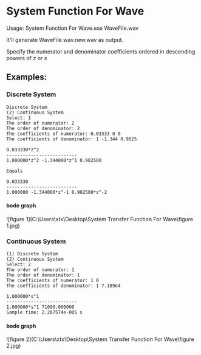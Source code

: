 # System Function For Wave

Usage: System Function For Wave.exe WaveFile.wav

It'll generate WaveFile.wav.new.wav as output.

Specify the numerator and denominator coefficients ordered in descending powers of $z$ or $s$

## Examples: 

### Discrete System

```
Discrete System
(2) Continuous System
Select: 1
The order of numerator: 2
The order of denominator: 2
The coefficients of numerator: 0.03333 0 0
The coefficients of denominator: 1 -1.344 0.9025

0.033330*z^2
--------------------------
1.000000*z^2 -1.344000*z^1 0.902500

Equals

0.033330
--------------------------
1.000000 -1.344000*z^-1 0.902500*z^-2
```

#### bode graph

![figure 1](C:\Users\xtx\Desktop\System Transfer Function For Wave\figure 1.jpg)

### Continuous System

```
(1) Discrete System
(2) Continuous System
Select: 2
The order of numerator: 1
The order of denominator: 1
The coefficients of numerator: 1 0
The coefficients of denominator: 1 7.109e4

1.000000*s^1
--------------------------
1.000000*s^1 71090.000000
Sample time: 2.267574e-005 s
```

#### bode graph

![figure 2](C:\Users\xtx\Desktop\System Transfer Function For Wave\figure 2.jpg)

